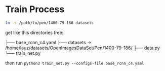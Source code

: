 # Train Process

```sh
ln -s /path/to/pen/1400-79-186 datasets 
```

get like this directories tree:

├── base_rcnn_c4.yaml
├── datasets -> /home/lauz/datasets/OpenImagesDataSet/Pen/1400-79-186/
├── data.py
└── train_net.py

then run `python3 train_net.py --configs-file base_rcnn_c4.yaml`
